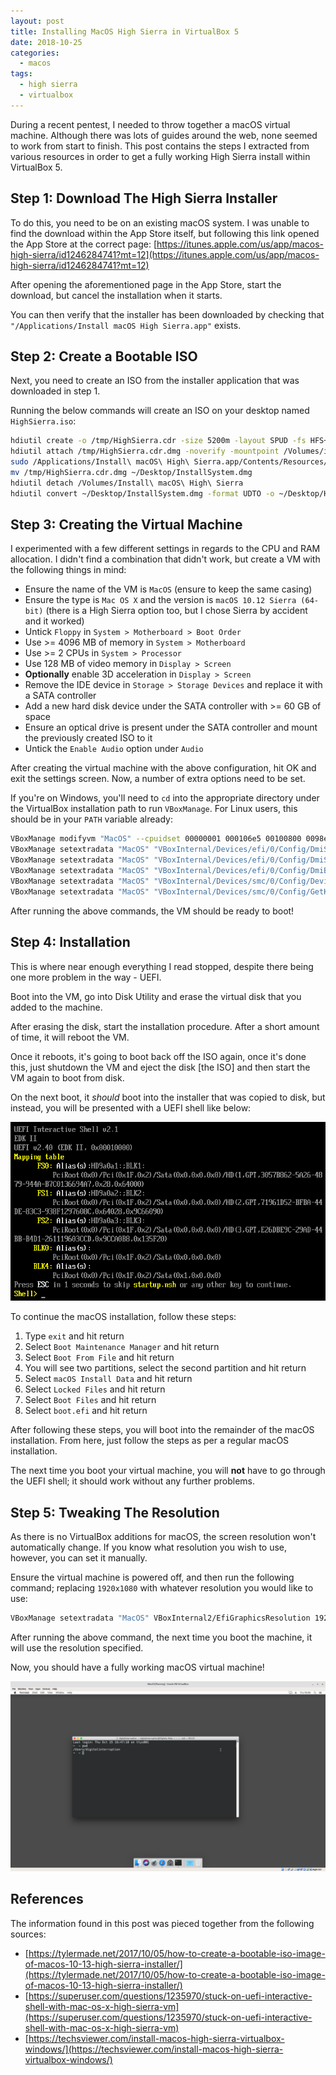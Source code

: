 ```yaml
---
layout: post
title: Installing MacOS High Sierra in VirtualBox 5
date: 2018-10-25
categories:
  - macos
tags:
  - high sierra
  - virtualbox
---
```

During a recent pentest, I needed to throw together a macOS virtual machine. Although there was lots of guides around the web, none seemed to work from start to finish. This post contains the steps I extracted from various resources in order to get a fully working High Sierra install within VirtualBox 5.

Step 1: Download The High Sierra Installer
------------------------------------------
To do this, you need to be on an existing macOS system. I was unable to find the download within the App Store itself, but following this link opened the App Store at the correct page: [https://itunes.apple.com/us/app/macos-high-sierra/id1246284741?mt=12](https://itunes.apple.com/us/app/macos-high-sierra/id1246284741?mt=12)

After opening the aforementioned page in the App Store, start the download, but cancel the installation when it starts.

You can then verify that the installer has been downloaded by checking that `"/Applications/Install macOS High Sierra.app"` exists.

Step 2: Create a Bootable ISO
-----------------------------
Next, you need to create an ISO from the installer application that was downloaded in step 1.

Running the below commands will create an ISO on your desktop named `HighSierra.iso`:

```bash
hdiutil create -o /tmp/HighSierra.cdr -size 5200m -layout SPUD -fs HFS+J
hdiutil attach /tmp/HighSierra.cdr.dmg -noverify -mountpoint /Volumes/install_build
sudo /Applications/Install\ macOS\ High\ Sierra.app/Contents/Resources/createinstallmedia --volume /Volumes/install_build
mv /tmp/HighSierra.cdr.dmg ~/Desktop/InstallSystem.dmg
hdiutil detach /Volumes/Install\ macOS\ High\ Sierra
hdiutil convert ~/Desktop/InstallSystem.dmg -format UDTO -o ~/Desktop/HighSierra.iso
```

Step 3: Creating the Virtual Machine
------------------------------------
I experimented with a few different settings in regards to the CPU and RAM allocation. I didn't find a combination that didn't work, but create a VM with the following things in mind:

* Ensure the name of the VM is `MacOS` (ensure to keep the same casing)
* Ensure the type is `Mac OS X` and the version is `macOS 10.12 Sierra (64-bit)` (there is a High Sierra option too, but I chose Sierra by accident and it worked)
* Untick `Floppy` in `System > Motherboard > Boot Order`
* Use >= 4096 MB of memory in `System > Motherboard`
* Use >= 2 CPUs in `System > Processor`
* Use 128 MB of video memory in `Display > Screen`
* **Optionally** enable 3D acceleration in `Display > Screen`
* Remove the IDE device in `Storage > Storage Devices` and replace it with a SATA controller
* Add a new hard disk device under the SATA controller with >= 60 GB of space
* Ensure an optical drive is present under the SATA controller and mount the previously created ISO to it
* Untick the `Enable Audio` option under `Audio`

After creating the virtual machine with the above configuration, hit OK and exit the settings screen. Now, a number of extra options need to be set.

If you're on Windows, you'll need to `cd` into the appropriate directory under the VirtualBox installation path to run `VBoxManage`. For Linux users, this should be in your `PATH` variable already:

```bash
VBoxManage modifyvm "MacOS" --cpuidset 00000001 000106e5 00100800 0098e3fd bfebfbff
VBoxManage setextradata "MacOS" "VBoxInternal/Devices/efi/0/Config/DmiSystemProduct" "iMac11,3"
VBoxManage setextradata "MacOS" "VBoxInternal/Devices/efi/0/Config/DmiSystemVersion" "1.0"
VBoxManage setextradata "MacOS" "VBoxInternal/Devices/efi/0/Config/DmiBoardProduct" "Iloveapple"
VBoxManage setextradata "MacOS" "VBoxInternal/Devices/smc/0/Config/DeviceKey" "ourhardworkbythesewordsguardedpleasedontsteal(c)AppleComputerInc"
VBoxManage setextradata "MacOS" "VBoxInternal/Devices/smc/0/Config/GetKeyFromRealSMC" 1
```

After running the above commands, the VM should be ready to boot!

Step 4: Installation
--------------------
This is where near enough everything I read stopped, despite there being one more problem in the way - UEFI.

Boot into the VM, go into Disk Utility and erase the virtual disk that you added to the machine.

After erasing the disk, start the installation procedure. After a short amount of time, it will reboot the VM.

Once it reboots, it's going to boot back off the ISO again, once it's done this, just shutdown the VM and eject the disk [the ISO] and then start the VM again to boot from disk.

On the next boot, it *should* boot into the installer that was copied to disk, but instead, you will be presented with a UEFI shell like below:

![UEFI shell](/assets/images/installing-macos-high-sierra-in-virtualbox-5/uefi.png)

To continue the macOS installation, follow these steps:

1. Type `exit` and hit return
2. Select `Boot Maintenance Manager` and hit return
3. Select `Boot From File` and hit return
4. You will see two partitions, select the second partition and hit return
5. Select `macOS Install Data` and hit return
6. Select `Locked Files` and hit return
7. Select `Boot Files` and hit return
8. Select `boot.efi` and hit return

After following these steps, you will boot into the remainder of the macOS installation. From here, just follow the steps as per a regular macOS installation.

The next time you boot your virtual machine, you will **not** have to go through the UEFI shell; it should work without any further problems.

Step 5: Tweaking The Resolution
-------------------------------
As there is no VirtualBox additions for macOS, the screen resolution won't automatically change. If you know what resolution you wish to use, however, you can set it manually.

Ensure the virtual machine is powered off, and then run the following command; replacing `1920x1080` with whatever resolution you would like to use:

```bash
VBoxManage setextradata "MacOS" VBoxInternal2/EfiGraphicsResolution 1920x1080
```

After running the above command, the next time you boot the machine, it will use the resolution specified.

Now, you should have a fully working macOS virtual machine!

![macOS virtual machine](/assets/images/installing-macos-high-sierra-in-virtualbox-5/macos.png)

References
----------
The information found in this post was pieced together from the following sources:

* [https://tylermade.net/2017/10/05/how-to-create-a-bootable-iso-image-of-macos-10-13-high-sierra-installer/](https://tylermade.net/2017/10/05/how-to-create-a-bootable-iso-image-of-macos-10-13-high-sierra-installer/)
* [https://superuser.com/questions/1235970/stuck-on-uefi-interactive-shell-with-mac-os-x-high-sierra-vm](https://superuser.com/questions/1235970/stuck-on-uefi-interactive-shell-with-mac-os-x-high-sierra-vm)
* [https://techsviewer.com/install-macos-high-sierra-virtualbox-windows/](https://techsviewer.com/install-macos-high-sierra-virtualbox-windows/)

